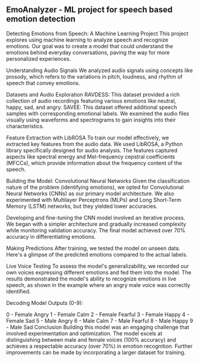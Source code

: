 ## EmoAnalyzer  - ML project for speech based emotion detection

Detecting Emotions from Speech: A Machine Learning Project
This project explores using machine learning to analyze speech and recognize emotions. Our goal was to create a model that could understand the emotions behind everyday conversations, paving the way for more personalized experiences.

Understanding Audio Signals
We analyzed audio signals using concepts like prosody, which refers to the variations in pitch, loudness, and rhythm of speech that convey emotions.

Datasets and Audio Exploration
RAVDESS: This dataset provided a rich collection of audio recordings featuring various emotions like neutral, happy, sad, and angry.
SAVEE: This dataset offered additional speech samples with corresponding emotional labels.
We examined the audio files visually using waveforms and spectrograms to gain insights into their characteristics.

Feature Extraction with LibROSA
To train our model effectively, we extracted key features from the audio data. We used LibROSA, a Python library specifically designed for audio analysis. The features captured aspects like spectral energy and Mel-frequency cepstral coefficients (MFCCs), which provide information about the frequency content of the speech.

Building the Model: Convolutional Neural Networks
Given the classification nature of the problem (identifying emotions), we opted for Convolutional Neural Networks (CNNs) as our primary model architecture. We also experimented with Multilayer Perceptrons (MLPs) and Long Short-Term Memory (LSTM) networks, but they yielded lower accuracies.

Developing and fine-tuning the CNN model involved an iterative process. We began with a simpler architecture and gradually increased complexity while monitoring validation accuracy. The final model achieved over 70% accuracy in differentiating emotions.

Making Predictions
After training, we tested the model on unseen data. Here's a glimpse of the predicted emotions compared to the actual labels.

Live Voice Testing
To assess the model's generalizability, we recorded our own voices expressing different emotions and fed them into the model. The results demonstrated the model's ability to recognize emotions in live speech, as shown in the example where an angry male voice was correctly identified.

Decoding Model Outputs (0-9):

0 - Female Angry
1 - Female Calm
2 - Female Fearful
3 - Female Happy
4 - Female Sad
5 - Male Angry
6 - Male Calm
7 - Male Fearful
8 - Male Happy
9 - Male Sad
Conclusion
Building this model was an engaging challenge that involved experimentation and optimization. The model excels at distinguishing between male and female voices (100% accuracy) and achieves a respectable accuracy (over 70%) in emotion recognition. Further improvements can be made by incorporating a larger dataset for training.

